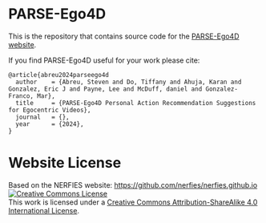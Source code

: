 # PARSE-Ego4D

This is the repository that contains source code for the [PARSE-Ego4D website](https://PARSE-ego4D.github.io).

If you find PARSE-Ego4D useful for your work please cite:
```
@article{abreu2024parseego4d
  author    = {Abreu, Steven and Do, Tiffany and Ahuja, Karan and Gonzalez, Eric J and Payne, Lee and McDuff, daniel and Gonzalez-Franco, Mar},
  title     = {PARSE-Ego4D Personal Action Recommendation Suggestions for Egocentric Videos},
  journal   = {},
  year      = {2024},
}
```

# Website License
Based on the NERFIES website:  <a rel="license" href="https://github.com/nerfies/nerfies.github.io">https://github.com/nerfies/nerfies.github.io</a>
<a rel="license" href="http://creativecommons.org/licenses/by-sa/4.0/"><img alt="Creative Commons License" style="border-width:0" src="https://i.creativecommons.org/l/by-sa/4.0/88x31.png" /></a><br />This work is licensed under a <a rel="license" href="http://creativecommons.org/licenses/by-sa/4.0/">Creative Commons Attribution-ShareAlike 4.0 International License</a>.

